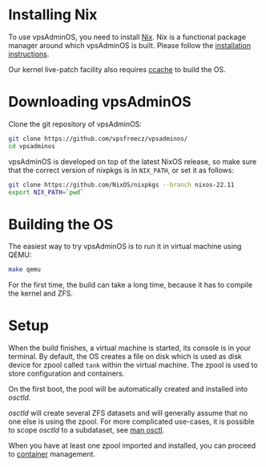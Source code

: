 # Installing Nix
To use vpsAdminOS, you need to install [Nix]. Nix is
a functional package manager around which vpsAdminOS is built. Please follow
the [installation instructions][install-nix].

Our kernel live-patch facility also requires [ccache] to build the OS.

# Downloading vpsAdminOS
Clone the git repository of vpsAdminOS:

```bash
git clone https://github.com/vpsfreecz/vpsadminos/
cd vpsadminos
```

vpsAdminOS is developed on top of the latest NixOS release, so make sure that
the correct version of nixpkgs is in `NIX_PATH`, or set it as follows:

```bash
git clone https://github.com/NixOS/nixpkgs --branch nixos-22.11
export NIX_PATH=`pwd`
```

# Building the OS
The easiest way to try vpsAdminOS is to run it in virtual machine using QEMU:

```bash
make qemu
```

For the first time, the build can take a long time, because it has to compile
the kernel and ZFS.

# Setup
When the build finishes, a virtual machine is started, its console is in your
terminal. By default, the OS creates a file on disk which is used as disk device
for zpool called `tank` within the virtual machine. The zpool is used to store
configuration and containers.

On the first boot, the pool will be automatically created and installed into
*osctld*.

*osctld* will create several ZFS datasets and will generally assume that no one
else is using the zpool. For more complicated use-cases, it is possible to scope
*osctld* to a subdataset, see [man osctl].

When you have at least one zpool imported and installed, you can proceed
to [container](containers.md) management.

[Nix]: https://nixos.org/nix/
[ccache]: https://nixos.wiki/wiki/CCache
[install-nix]: https://nixos.org/nix/download.html
[nixpkgs]: https://nixos.org/nixpkgs/
[man osctl]: https://man.vpsadminos.org/man8/osctl.8.html
